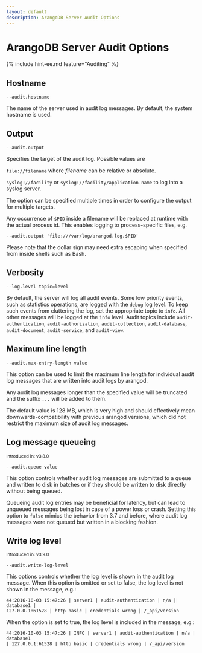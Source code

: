 ```yaml
---
layout: default
description: ArangoDB Server Audit Options
---
```

# ArangoDB Server Audit Options

{% include hint-ee.md feature="Auditing" %}

## Hostname

`--audit.hostname`

The name of the server used in audit log messages. By default, the
system hostname is used.

## Output

`--audit.output`

Specifies the target of the audit log. Possible values are

`file://filename` where *filename* can be relative or absolute.

`syslog://facility` or `syslog://facility/application-name` to log
into a syslog server.

The option can be specified multiple times in order to configure the
output for multiple targets.

Any occurrence of `$PID` inside a filename will be replaced at runtime with the
actual process id. This enables logging to process-specific files, e.g.

`--audit.output 'file:///var/log/arangod.log.$PID'`

Please note that the dollar sign may need extra escaping when specified from 
inside shells such as Bash.

## Verbosity

`--log.level topic=level`

By default, the server will log all audit events. Some low priority events, such
as statistics operations, are logged with the `debug` log level. To keep such
events from cluttering the log, set the appropriate topic to `info`. All other
messages will be logged at the `info` level. Audit topics include
`audit-authentication`, `audit-authorization`, `audit-collection`,
`audit-database`, `audit-document`, `audit-service`, and `audit-view`. 

## Maximum line length

`--audit.max-entry-length value`

This option can be used to limit the maximum line length for individual audit
log messages that are written into audit logs by arangod. 

Any audit log messages longer than the specified value will be truncated and
the suffix `...` will be added to them.

The default value is 128 MB, which is very high and should effectively mean
downwards-compatibility with previous arangod versions, which did not restrict
the maximum size of audit log messages.

## Log message queueing

<small>Introduced in: v3.8.0</small>

`--audit.queue value`

This option controls whether audit log messages are submitted to a queue and
written to disk in batches or if they should be written to disk directly
without being queued.

Queueing audit log entries may be beneficial for latency, but can lead to
unqueued messages being lost in case of a power loss or crash. Setting this
option to `false` mimics the behavior from 3.7 and before, where audit log
messages were not queued but written in a blocking fashion.

## Write log level

<small>Introduced in: v3.9.0</small>

`--audit.write-log-level`

This options controls whether the log level is shown in the audit log 
message. When this option is omitted or set to false, the log level is not shown in the message, e.g.:

```
44:2016-10-03 15:47:26 | server1 | audit-authentication | n/a | database1 | 
127.0.0.1:61528 | http basic | credentials wrong | /_api/version
```

When the option is set to true, the log level is included in the message, e.g.:

```
44:2016-10-03 15:47:26 | INFO | server1 | audit-authentication | n/a | database1
| 127.0.0.1:61528 | http basic | credentials wrong | /_api/version
```
